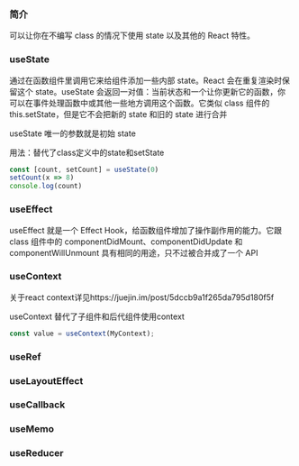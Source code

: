### 简介

可以让你在不编写 class 的情况下使用 state 以及其他的 React 特性。

### useState
通过在函数组件里调用它来给组件添加一些内部 state。React 会在重复渲染时保留这个 state。useState 会返回一对值：当前状态和一个让你更新它的函数，你可以在事件处理函数中或其他一些地方调用这个函数。它类似 class 组件的 this.setState，但是它不会把新的 state 和旧的 state 进行合并

useState 唯一的参数就是初始 state

用法：替代了class定义中的state和setState
```js
const [count, setCount] = useState(0)
setCount(x => 8)
console.log(count)
```

### useEffect
useEffect 就是一个 Effect Hook，给函数组件增加了操作副作用的能力。它跟 class 组件中的 componentDidMount、componentDidUpdate 和 componentWillUnmount 具有相同的用途，只不过被合并成了一个 API

### useContext

关于react context详见https://juejin.im/post/5dccb9a1f265da795d180f5f

useContext 替代了子组件和后代组件使用context
```js
const value = useContext(MyContext);
```

### useRef

### useLayoutEffect

### useCallback

### useMemo

### useReducer
